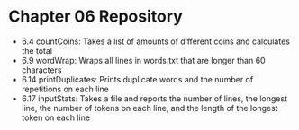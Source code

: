# Chapter 06 Repository

- 6.4 countCoins: Takes a list of amounts of different coins and calculates the total
- 6.9 wordWrap: Wraps all lines in words.txt that are longer than 60 characters
- 6.14 printDuplicates: Prints duplicate words and the number of repetitions on each line
- 6.17 inputStats: Takes a file and reports the number of lines, the longest line, the number of tokens on each line, and the length of the longest token on each line

